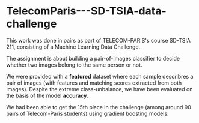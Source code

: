 # TelecomParis---SD-TSIA-data-challenge

This work was done in pairs as part of TELECOM-PARIS's course SD-TSIA 211, consisting of a Machine Learning Data Challenge.

The assignment is about building a pair-of-images classifier to decide whether two images belong to the same person or not. 

We were provided with a **featured** dataset where each sample describres a pair of images (with features and matching scores extracted from both images).
Despite the extreme class-unbalance, we have been evaluated on the basis of the model **accuracy**.

We had been able to get the 15th place in the challenge (among around 90 pairs of Telecom-Paris students) using gradient boosting models.
